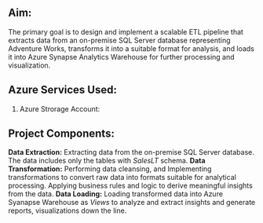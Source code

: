 ## Aim:
The primary goal is to design and implement a scalable ETL pipeline that extracts data from an on-premise SQL Server database representing Adventure Works, transforms it into a suitable format for analysis, and loads it into Azure Synapse Analytics Warehouse for further processing and visualization.

## Azure Services Used:
1. Azure Strorage Account: 

## Project Components:
**Data Extraction:** Extracting data from the on-premise SQL Server database. The data includes only the tables with *SalesLT* schema.
**Data Transformation:**  Performing data cleansing, and Implementing transformations to convert raw data into formats suitable for analytical processing.
Applying business rules and logic to derive meaningful insights from the data.
**Data Loading:** Loading transformed data into Azure Syanapse Warehouse as *Views* to analyze and extract insights and generate reports, visualizations down the line.
